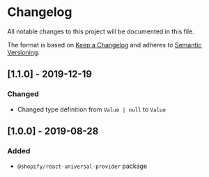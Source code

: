 # Changelog

All notable changes to this project will be documented in this file.

The format is based on [Keep a Changelog](http://keepachangelog.com/en/1.0.0/)
and adheres to [Semantic Versioning](http://semver.org/spec/v2.0.0.html).

<!-- ## [Unreleased] -->

## [1.1.0] - 2019-12-19

### Changed

- Changed type definition from `Value | null` to `Value`

## [1.0.0] - 2019-08-28

### Added

- `@shopify/react-universal-provider` package
